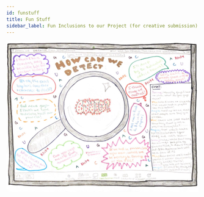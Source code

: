 ```yaml
---
id: funstuff
title: Fun Stuff
sidebar_label: Fun Inclusions to our Project (for creative submission)
---
```


![processdiagram](../assets/MiaDiagramImage.jpeg)
